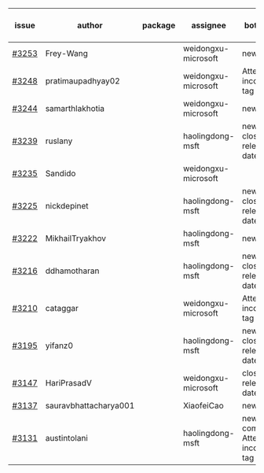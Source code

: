 | issue | author | package | assignee | bot advice | created date of issue | target release date | date from target |
| ------ | ------ | ------ | ------ | ------ | ------ | ------ | :-----: |
| [#3253](https://github.com/Azure/sdk-release-request/issues/3253) | Frey-Wang |  | weidongxu-microsoft | new issue. | 10-09 | 10-17 |  |
| [#3248](https://github.com/Azure/sdk-release-request/issues/3248) | pratimaupadhyay02 |  | weidongxu-microsoft | Attention to inconsistent tag | 10-07 | 10-25 |  |
| [#3244](https://github.com/Azure/sdk-release-request/issues/3244) | samarthlakhotia |  | weidongxu-microsoft | new issue. | 10-06 | 10-19 |  |
| [#3239](https://github.com/Azure/sdk-release-request/issues/3239) | ruslany |  | haolingdong-msft | new issue. close to release date.  | 10-04 | 10-12 | 1 |
| [#3235](https://github.com/Azure/sdk-release-request/issues/3235) | Sandido |  | weidongxu-microsoft |  | 09-30 | 10-17 |  |
| [#3225](https://github.com/Azure/sdk-release-request/issues/3225) | nickdepinet |  | haolingdong-msft | new issue. close to release date.  | 09-28 | 10-12 | 1 |
| [#3222](https://github.com/Azure/sdk-release-request/issues/3222) | MikhailTryakhov |  | haolingdong-msft | new issue. | 09-28 | 10-05 |  |
| [#3216](https://github.com/Azure/sdk-release-request/issues/3216) | ddhamotharan |  | haolingdong-msft | new issue. close to release date.  | 09-27 | 10-11 | 0 |
| [#3210](https://github.com/Azure/sdk-release-request/issues/3210) | cataggar |  | weidongxu-microsoft | Attention to inconsistent tag | 09-26 | 10-31 |  |
| [#3195](https://github.com/Azure/sdk-release-request/issues/3195) | yifanz0 |  | haolingdong-msft | new issue. close to release date.  | 09-19 | 10-12 | 1 |
| [#3147](https://github.com/Azure/sdk-release-request/issues/3147) | HariPrasadV |  | weidongxu-microsoft | close to release date.  | 09-07 | 10-11 | 0 |
| [#3137](https://github.com/Azure/sdk-release-request/issues/3137) | sauravbhattacharya001 |  | XiaofeiCao | new issue. | 09-02 | 10-17 |  |
| [#3131](https://github.com/Azure/sdk-release-request/issues/3131) | austintolani |  | haolingdong-msft | new comment. Attention to inconsistent tag | 08-30 | 09-01 |  |
